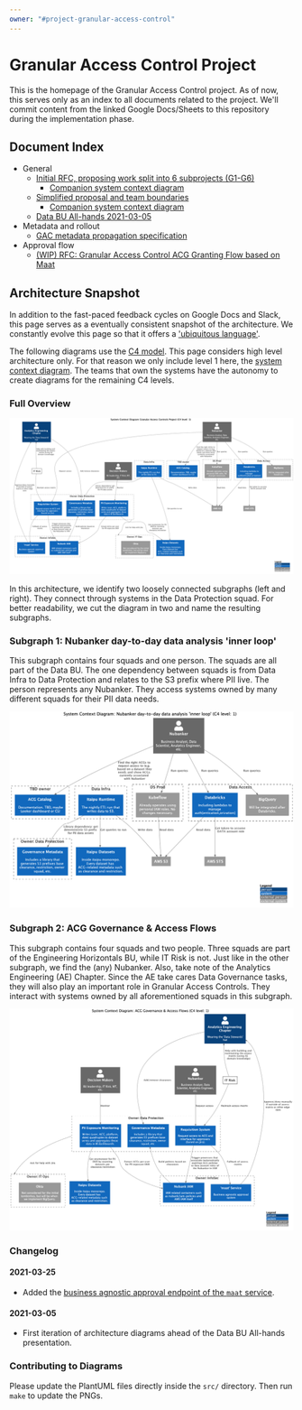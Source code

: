 ```yaml
---
owner: "#project-granular-access-control"
---
```


# Granular Access Control Project

This is the homepage of the Granular Access Control project.
As of now, this serves only as an index to all documents related to the project.
We'll commit content from the linked Google Docs/Sheets to this repository during the implementation phase.

## Document Index

- General
    - [Initial RFC, proposing work split into 6 subprojects (G1-G6)](https://docs.google.com/document/d/1jJimtAZrYilA8moeK9tfKulfKHIUBGpf0JxXx5w4VB0/edit) 
        - [Companion system context diagram](https://miro.com/app/board/o9J_lVJNWbI=)
    - [Simplified proposal and team boundaries](https://docs.google.com/document/d/1qxG90DgmHQlEuA6IO8eiv6-jgJBP_OxcD2JjbPfvuq0/edit)
        - [Companion system context diagram](https://miro.com/app/board/o9J_lUxZkV4=/)
    - [Data BU All-hands 2021-03-05](https://docs.google.com/presentation/d/12n7-VGYP6FjfpEA-PYHrS5fCr5SANty1s0nxKVQ3ZSE/edit#slide=id.g98f941548a_0_2)
- Metadata and rollout
    - [GAC metadata propagation specification](https://docs.google.com/document/d/1wtsdZM557suAt2kZouXTPOeq30h8nhnCpm5smA6fE1A/edit)
- Approval flow
    - [(WIP) RFC: Granular Access Control ACG Granting Flow based on Maat](https://docs.google.com/document/d/1NBvmGvVliB6YGfIkdVTb0Qc7nqv31rDtTGo0AmX2mlg/edit)

## Architecture Snapshot

In addition to the fast-paced feedback cycles on Google Docs and Slack, this page serves as a eventually consistent snapshot of the architecture.
We constantly evolve this page so that it offers a ['ubiquitous language'](https://martinfowler.com/bliki/UbiquitousLanguage.html).


The following diagrams use the [C4 model](https://c4model.com/).
This page considers high level architecture only.
For that reason we only include level 1 here, the [system context diagram](https://c4model.com/#SystemContextDiagram).
The teams that own the systems have the autonomy to create diagrams for the remaining C4 levels.

### Full Overview

![System Context diagram](architecture/granular_access_project.png)

In this architecture, we identify two loosely connected subgraphs (left and right).
They connect through systems in the Data Protection squad.
For better readability, we cut the diagram in two and name the resulting subgraphs.

### Subgraph 1: Nubanker day-to-day data analysis 'inner loop'

This subgraph contains four squads and one person.
The squads are all part of the Data BU.
The one dependency between squads is from Data Infra to Data Protection and relates to the S3 prefix where PII live.
The person represents any Nubanker.
They access systems owned by many different squads for their PII data needs. 

![System Context diagram](architecture/granular_access_project_sub1.png)

### Subgraph 2: ACG Governance & Access Flows

This subgraph contains four squads and two people.
Three squads are part of the Engineering Horizontals BU, while IT Risk is not.
Just like in the other subgraph, we find the (any) Nubanker. 
Also, take note of the Analytics Engineering (AE) Chapter.
Since the AE take cares Data Governance tasks, they will also play an important role in Granular Access Controls.
They interact with systems owned by all aforementioned squads in this subgraph.

![System Context diagram](architecture/granular_access_project_sub2.png)

### Changelog

#### 2021-03-25

- Added the
  [business agnostic approval endpoint of the `maat` service](https://docs.google.com/document/d/1Ouwf9mjdqG2U4DTWsfrZ78TS11igwiotIrW0XDfjKCQ/edit).

#### 2021-03-05

- First iteration of architecture diagrams ahead of the Data BU All-hands presentation.

### Contributing to Diagrams

Please update the PlantUML files directly inside the `src/` directory.
Then run `make` to update the PNGs.
